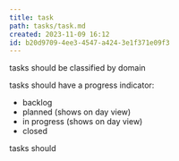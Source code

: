 ```yaml
---
title: task
path: tasks/task.md
created: 2023-11-09 16:12
id: b20d9709-4ee3-4547-a424-3e1f371e09f3
---
```


tasks should be classified by domain

tasks should have a progress indicator:

- backlog
- planned (shows on day view)
- in progress (shows on day view)
- closed

tasks should
